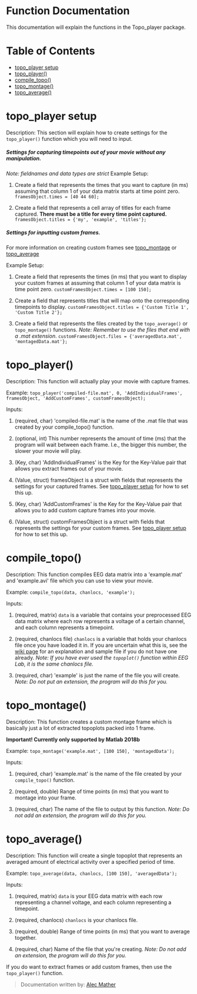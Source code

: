 # Function Documentation

This documentation will explain the functions in the Topo_player package.

# Table of Contents
- [topo_player setup]()
- [topo_player()]()
- [compile_topo()]()
- [topo_montage()]()
- [topo_average()]()

# topo_player setup
Description: This section will explain how to create settings for the `topo_player()` function which you will need to input.

##### Settings for capturing timepoints out of your movie without any manipulation.
_Note: fieldnames and data types are strict_
Example Setup:
1. Create a field that represents the times that you want to capture (in ms) assuming that column 1 of your data matrix starts at time point zero.
`framesObject.times = [40 44 60];`

2. Create a field that represents a cell array of titles for each frame captured. **There must be a title for every time point captured.**
`framesObject.titles = {'my', 'example', 'titles'};`

##### Settings for inputting custom frames.
For more information on creating custom frames see [topo_montage](#topo_montage()) or [topo_average](#topo_average())

Example Setup:

1. Create a field that represents the times (in ms) that you want to display your custom frames at assuming that column 1 of your data matrix is time point zero.
`customFramesObject.times = [100 150];`

2. Create a field that represents titles that will map onto the corresponding timepoints to display.
`customFramesObject.titles = {'Custom Title 1', 'Custom Title 2'};`

3. Create a field that represents the files created by the `topo_average()` or `topo_montage()` functions. _Note: Remember to use the files that end with a .mat extension_.
`customFramesObject.files = {'averagedData.mat', 'montagedData.mat'};`

# topo_player()
Description: This function will actually play your movie with capture frames.

Example:
`topo_player('compiled-file.mat', 0, 'AddIndividualFrames', framesObject, 'AddCustomFrames', customFramesObject);`

Inputs:

1. (required, char) 'compiled-file.mat' is the name of the .mat file that was created by your compile_topo() function.

2. (optional, int) This number represents the amount of time (ms) that the program will wait between each frame. I.e., the bigger this number, the slower your movie will play.

3. (Key, char) 'AddIndividualFrames' is the Key for the Key-Value pair that allows you extract frames out of your movie.

4. (Value, struct) framesObject is a struct with fields that represents the settings for your captured frames. See [topo_player setup]() for how to set this up.

5. (Key, char) 'AddCustomFrames' is the Key for the Key-Value pair that allows you to add custom capture frames into your movie.

6. (Value, struct) customFramesObject is a struct with fields that represents the settings for your custom frames. See [topo_player setup]() for how to set this up.

# compile_topo()
Description: This function compiles EEG data matrix into a 'example.mat' and 'example.avi' file which you can use to view your movie.

Example:
`compile_topo(data, chanlocs, 'example');`

Inputs:

1. (required, matrix) `data` is a variable that contains your preprocessed EEG data matrix where each row represents a voltage of a certain channel, and each column represents a timepoint.

2. (required, chanlocs file) `chanlocs` is a variable that holds your chanlocs file once you have loaded it in. If you are uncertain what this is, see the [wiki page](https://sccn.ucsd.edu/wiki/Channel_Location_Files) for an explanation and sample file if you do not have one already. _Note: If you have ever used the `topoplot()` function within EEG Lab, it is the same chanlocs file._

3. (required, char) 'example' is just the name of the file you will create. _Note: Do not put an extension, the program will do this for you._

# topo_montage()

Description: This function creates a custom montage frame which is basically just a lot of extracted topoplots packed into 1 frame.

**Important! Currently only supported by Matlab 2018b**

Example:
`topo_montage('example.mat', [100 150], 'montagedData');`

Inputs:

1. (required, char) 'example.mat' is the name of the file created by your `compile_topo()` function.

2. (required, double) Range of time points (in ms) that you want to montage into your frame.

3. (required, char) The name of the file to output by this function. _Note: Do not add an extension, the program will do this for you._

# topo_average()

Description: This function will create a single topoplot that represents an averaged amount of electrical activity over a specified period of time.

Example:
`topo_average(data, chanlocs, [100 150], 'averagedData');`

Inputs:

1. (required, matrix) `data` is your EEG data matrix with each row representing a channel voltage, and each column representing a timepoint.

2. (required, chanlocs) `chanlocs` is your chanlocs file.

3. (required, double) Range of time points (in ms) that you want to average together.

4. (required, char) Name of the file that you're creating. _Note: Do not add an extension, the program will do this for you._

If you do want to extract frames or add custom frames, then use the `topo_player()` function.

> Documentation written by: [Alec Mather](https://github.com/aymather)
